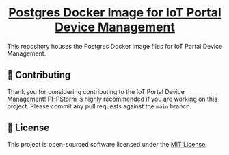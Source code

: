 <h1 align="center">
  <a href="https://github.com/iot-portal-device-management/postgres">
    Postgres Docker Image for IoT Portal Device Management
  </a>
</h1>

This repository houses the Postgres Docker image files for IoT Portal Device Management.

## 👏 Contributing

Thank you for considering contributing to the IoT Portal Device Management! PHPStorm is highly recommended if you are
working on this project. Please commit any pull requests against the `main` branch.

## 📄 License

This project is open-sourced software licensed under the [MIT License](https://spdx.org/licenses/MIT.html).